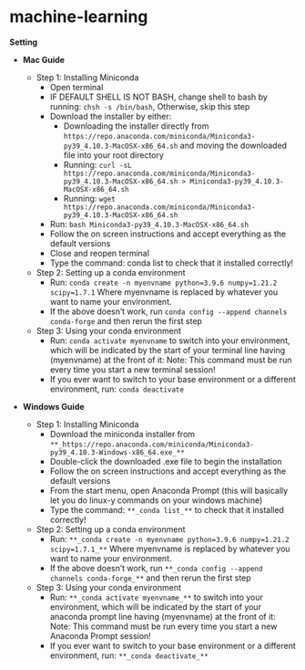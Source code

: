 # machine-learning
**Setting**

- **Mac Guide**
  - Step 1: Installing Miniconda
     - Open terminal
     - IF DEFAULT SHELL IS NOT BASH, change shell to bash by running: `chsh -s /bin/bash`, Otherwise, skip this step
     - Download the installer by either:
       - Downloading the installer directly from `https://repo.anaconda.com/miniconda/Miniconda3-py39_4.10.3-MacOSX-x86_64.sh` 
            and moving the downloaded file into your root directory
       - Running: `curl -sL https://repo.anaconda.com/miniconda/Miniconda3-py39_4.10.3-MacOSX-x86_64.sh > Miniconda3-py39_4.10.3-MacOSX-x86_64.sh`
       - Running: `wget https://repo.anaconda.com/miniconda/Miniconda3-py39_4.10.3-MacOSX-x86_64.sh`
    - Run: `bash Miniconda3-py39_4.10.3-MacOSX-x86_64.sh`
    - Follow the on screen instructions and accept everything as the default versions
    - Close and reopen terminal
    - Type the command: conda list to check that it installed correctly!
  - Step 2: Setting up a conda environment
    - Run: `conda create -n myenvname python=3.9.6 numpy=1.21.2 scipy=1.7.1` Where myenvname is replaced by whatever you want to name your environment. 
    - If the above doesn’t work, run `conda config --append channels conda-forge` and then rerun the first step
  - Step 3: Using your conda environment
    - Run: `conda activate myenvname` to switch into your environment, which will be indicated by the start of your terminal line having (myenvname) at the front of it: 
      Note: This command must be run every time you start a new terminal session!
    - If you ever want to switch to your base environment or a different environment, run: `conda deactivate`
	


- **Windows Guide**
  - Step 1: Installing Miniconda
    - Download the miniconda installer from `**_https://repo.anaconda.com/miniconda/Miniconda3-py39_4.10.3-Windows-x86_64.exe_**`
    - Double-click the downloaded .exe file to begin the installation
    - Follow the on screen instructions and accept everything as the default versions
    - From the start menu, open Anaconda Prompt (this will basically let you do linux-y commands on your windows machine)
    - Type the command: `**_conda list_**` to check that it installed correctly!
  - Step 2: Setting up a conda environment
    - Run: `**_conda create -n myenvname python=3.9.6 numpy=1.21.2 scipy=1.7.1_**` Where myenvname is replaced by whatever you want to name your environment. 
    - If the above doesn’t work, run `**_conda config --append channels conda-forge_**` and then rerun the first step
  - Step 3: Using your conda environment
    - Run: `**_conda activate myenvname_**` to switch into your environment, which will be indicated by the start of your anaconda prompt line having (myenvname) at the front of it:
      Note: This command must be run every time you start a new Anaconda Prompt session!
    - If you ever want to switch to your base environment or a different environment, run: `**_conda deactivate_**`
	


